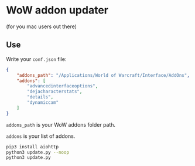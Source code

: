 # WoW addon updater
(for you mac users out there)

## Use

Write your `conf.json` file:
```json
{
	"addons_path": "/Applications/World of Warcraft/Interface/AddOns",
	"addons": [
		"advancedinterfaceoptions",
		"dejacharacterstats",
		"details",
		"dynamiccam"
	]
}
```

`addons_path` is your WoW addons folder path.

`addons` is your list of addons.

```bash
pip3 install aiohttp
python3 update.py --noop
python3 update.py
```
